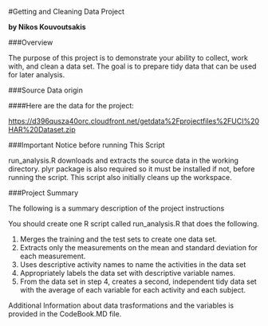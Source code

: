 #Getting and Cleaning Data Project

**by Nikos Kouvoutsakis**

###Overview

The purpose of this project is to demonstrate your ability to collect, work with, and clean a data set. The goal is to prepare tidy data that can be used for later analysis.

###Source Data origin

####Here are the data for the project:

https://d396qusza40orc.cloudfront.net/getdata%2Fprojectfiles%2FUCI%20HAR%20Dataset.zip

###Important Notice before running This Script

run_analysis.R downloads and extracts the source data in the working directory. plyr package is also required 
so it must be installed if not, before running the script. This script also initially cleans up the workspace.

###Project Summary

The following is a summary description of the project instructions

You should create one R script called run_analysis.R that does the following. 

1. Merges the training and the test sets to create one data set.
2. Extracts only the measurements on the mean and standard deviation for each measurement.
3. Uses descriptive activity names to name the activities in the data set
4. Appropriately labels the data set with descriptive variable names.
5. From the data set in step 4, creates a second, independent tidy data set with the average of each variable for each activity and each subject.

Additional Information about data trasformations and the variables is provided in the CodeBook.MD file.

